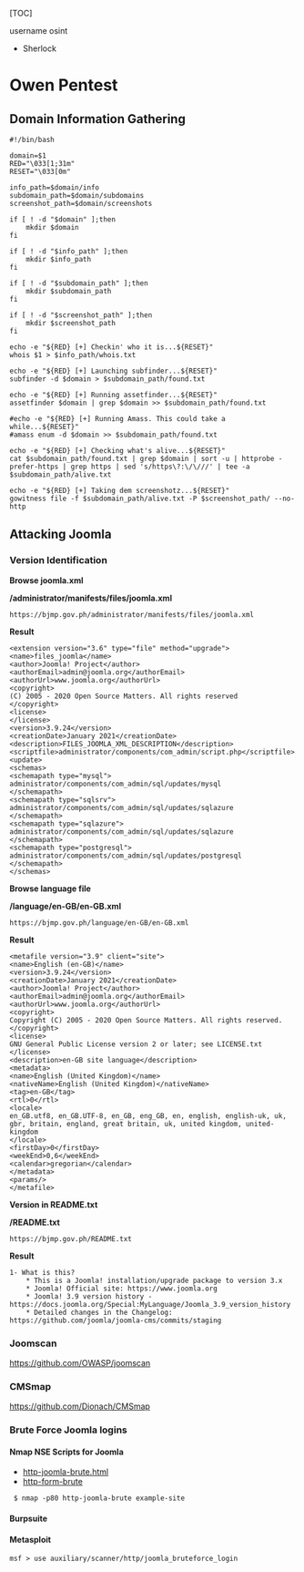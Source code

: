 [TOC]

username osint

- Sherlock

# Owen Pentest

## Domain Information Gathering

```
#!/bin/bash

domain=$1
RED="\033[1;31m"
RESET="\033[0m"

info_path=$domain/info
subdomain_path=$domain/subdomains
screenshot_path=$domain/screenshots

if [ ! -d "$domain" ];then
    mkdir $domain
fi

if [ ! -d "$info_path" ];then
    mkdir $info_path
fi

if [ ! -d "$subdomain_path" ];then
    mkdir $subdomain_path
fi

if [ ! -d "$screenshot_path" ];then
    mkdir $screenshot_path
fi

echo -e "${RED} [+] Checkin' who it is...${RESET}"
whois $1 > $info_path/whois.txt

echo -e "${RED} [+] Launching subfinder...${RESET}"
subfinder -d $domain > $subdomain_path/found.txt

echo -e "${RED} [+] Running assetfinder...${RESET}"
assetfinder $domain | grep $domain >> $subdomain_path/found.txt

#echo -e "${RED} [+] Running Amass. This could take a while...${RESET}"
#amass enum -d $domain >> $subdomain_path/found.txt

echo -e "${RED} [+] Checking what's alive...${RESET}"
cat $subdomain_path/found.txt | grep $domain | sort -u | httprobe -prefer-https | grep https | sed 's/https\?:\/\///' | tee -a $subdomain_path/alive.txt

echo -e "${RED} [+] Taking dem screenshotz...${RESET}"
gowitness file -f $subdomain_path/alive.txt -P $screenshot_path/ --no-http
```



## Attacking Joomla 

### Version Identification

**Browse joomla.xml**

**/administrator/manifests/files/joomla.xml**

```
https://bjmp.gov.ph/administrator/manifests/files/joomla.xml
```

**Result**

```
<extension version="3.6" type="file" method="upgrade">
<name>files_joomla</name>
<author>Joomla! Project</author>
<authorEmail>admin@joomla.org</authorEmail>
<authorUrl>www.joomla.org</authorUrl>
<copyright>
(C) 2005 - 2020 Open Source Matters. All rights reserved
</copyright>
<license>
</license>
<version>3.9.24</version>
<creationDate>January 2021</creationDate>
<description>FILES_JOOMLA_XML_DESCRIPTION</description>
<scriptfile>administrator/components/com_admin/script.php</scriptfile>
<update>
<schemas>
<schemapath type="mysql">
administrator/components/com_admin/sql/updates/mysql
</schemapath>
<schemapath type="sqlsrv">
administrator/components/com_admin/sql/updates/sqlazure
</schemapath>
<schemapath type="sqlazure">
administrator/components/com_admin/sql/updates/sqlazure
</schemapath>
<schemapath type="postgresql">
administrator/components/com_admin/sql/updates/postgresql
</schemapath>
</schemas>
```

**Browse language file**

**/language/en-GB/en-GB.xml**

```
https://bjmp.gov.ph/language/en-GB/en-GB.xml
```

**Result**

```
<metafile version="3.9" client="site">
<name>English (en-GB)</name>
<version>3.9.24</version>
<creationDate>January 2021</creationDate>
<author>Joomla! Project</author>
<authorEmail>admin@joomla.org</authorEmail>
<authorUrl>www.joomla.org</authorUrl>
<copyright>
Copyright (C) 2005 - 2020 Open Source Matters. All rights reserved.
</copyright>
<license>
GNU General Public License version 2 or later; see LICENSE.txt
</license>
<description>en-GB site language</description>
<metadata>
<name>English (United Kingdom)</name>
<nativeName>English (United Kingdom)</nativeName>
<tag>en-GB</tag>
<rtl>0</rtl>
<locale>
en_GB.utf8, en_GB.UTF-8, en_GB, eng_GB, en, english, english-uk, uk, gbr, britain, england, great britain, uk, united kingdom, united-kingdom
</locale>
<firstDay>0</firstDay>
<weekEnd>0,6</weekEnd>
<calendar>gregorian</calendar>
</metadata>
<params/>
</metafile>
```

**Version in README.txt**

**/README.txt**

```
https://bjmp.gov.ph/README.txt
```

**Result**

```
1- What is this?
	* This is a Joomla! installation/upgrade package to version 3.x
	* Joomla! Official site: https://www.joomla.org
	* Joomla! 3.9 version history - https://docs.joomla.org/Special:MyLanguage/Joomla_3.9_version_history
	* Detailed changes in the Changelog: https://github.com/joomla/joomla-cms/commits/staging
```



### Joomscan

https://github.com/OWASP/joomscan



### CMSmap

https://github.com/Dionach/CMSmap



### Brute Force Joomla logins

#### Nmap NSE Scripts for Joomla

- [http-joomla-brute.html](https://nmap.org/nsedoc/scripts/http-joomla-brute.html)
- [http-form-brute](https://nmap.org/nsedoc/scripts/http-form-brute.html)

```
 $ nmap -p80 http-joomla-brute example-site
```

#### Burpsuite



#### Metasploit

```
msf > use auxiliary/scanner/http/joomla_bruteforce_login
```




